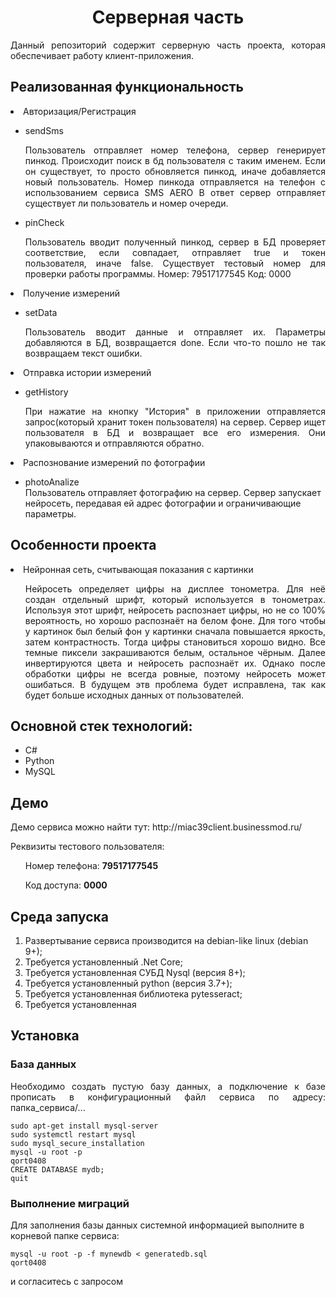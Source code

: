 <p align="center">
    <h1 align="center">Серверная часть</h1>
    </p>
    <p align="justify">Данный репозиторий содержит серверную часть проекта, которая обеспечивает работу клиент-приложения.</p></ul>
<h2>Реализованная функциональность</h2>

</ul>
    <li>Авторизация/Регистрация</li>
	<ul>
		<li>sendSms</li>
		<p align = "justify">
		Пользователь отправляет номер телефона, сервер генерирует пинкод. Происходит поиск в бд пользователя с таким именем. 
		Если он существует, то просто обновляется пинкод, иначе добавляется новый пользователь. Номер пинкода отправляется на телефон с использованием сервиса SMS AERO
		В ответ сервер отправляет существует ли пользователь и номер очереди.
		</p>
		<li>pinCheck</li>
		<p align = "justify">
			Пользователь вводит полученный пинкод, сервер в БД проверяет соответствие, если совпадает, отправляет true и токен пользователя, иначе false.
			Существует тестовый номер для проверки работы программы. Номер: 79517177545 Код: 0000
			</p>
	</ul>
   <li>Получение измерений</li>
   <ul>
		<li>setData</li>
		<p align = "justify">
			Пользователь вводит данные и отправляет их. Параметры добавляются в БД, возвращается done. Если что-то пошло не так возвращаем текст ошибки.
			</p>
	</ul>
    <li>Отправка истории измерений</li>
	   <ul>
	  	  <li>getHistory</li> 
			<p align = "justify">
			При нажатие на кнопку "История" в приложении отправляется запрос(который хранит токен пользователя) на сервер. Сервер ищет пользователя в БД и возвращает все его измерения. Они упаковываются и отправляются обратно.
			</p>
		</ul>
	<li>Распознование измерений по фотографии</li>
		<ul>
	  	  <li>photoAnalize</li>
			Пользователь отправляет фотографию на сервер. Сервер запускает нейросеть, передавая ей адрес фотографии и ограничивающие параметры.
		</ul>
</ul>
<h2>Особенности проекта</h2>
<p align = "justify">
<ul>
</ul>
	 <li>Нейронная сеть, считывающая показания с картинки</li>
	 <ul>
	 <p align = "justify">
		Нейросеть определяет цифры на дисплее тонометра. Для неё создан отдельный шрифт, который используется в тонометрах. Используя этот шрифт, нейросеть распознает цифры, но не со 100% вероятность, но хорошо распознаёт на белом фоне.
		Для того чтобы у картинок был белый фон у картинки сначала повышается яркость, затем контрастность. Тогда цифры становиться хорошо видно. Все темные пиксели закрашиваются белым, остальное чёрным. Далее инвертируются цвета и нейросеть распознаёт их. Однако после обработки цифры не всегда ровные, поэтому нейросеть может ошибаться.
		В будущем этв проблема будет исправлена, так как будет больше исходных данных от пользователей.
	</p>
	</ul>
 </p>
<h2>Основной стек технологий:</h2>
<ul>
    <li>С#</li>
	<li>Python</li>
	<li>MySQL</li>

 </ul>
<h2>Демо</h2>
<p>Демо сервиса можно найти тут: http://miac39client.businessmod.ru/</p>
<p>Реквизиты тестового пользователя:</p> 
<ul>
<p>Номер телефона: <b>79517177545</b></p> <p>Код доступа: <b>0000</b></p>
</ul>

<h2>Среда запуска</h2>

1) Развертывание сервиса производится на debian-like linux (debian 9+);
2) Требуется установленный .Net Core;
3) Требуется установленная СУБД Nysql (версия 8+);
4) Требуется установленный python (версия 3.7+);
5) Требуется установленная библиотека pytesseract;
6) Требуется установленная 


<h2>Установка</h4>


<h3>База данных</h3>
<p align = "justify">
Необходимо создать пустую базу данных, а подключение к базе прописать в конфигурационный файл сервиса по адресу: папка_сервиса/...</p>

~~~
sudo apt-get install mysql-server
sudo systemctl restart mysql
sudo mysql_secure_installation
mysql -u root -p
qort0408
CREATE DATABASE mydb;
quit
~~~
### Выполнение миграций

Для заполнения базы данных системной информацией выполните в корневой папке сервиса: 
~~~
mysql -u root -p -f mynewdb < generatedb.sql
qort0408
~~~
и согласитесь с запросом





